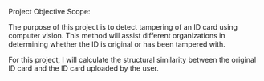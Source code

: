 Project Objective Scope:

The purpose of this project is to detect tampering of an ID card using computer vision. This method will assist different organizations in determining whether the ID is original or has been tampered with.

For this project, I will calculate the structural similarity between the original ID card and the ID card uploaded by the user.
